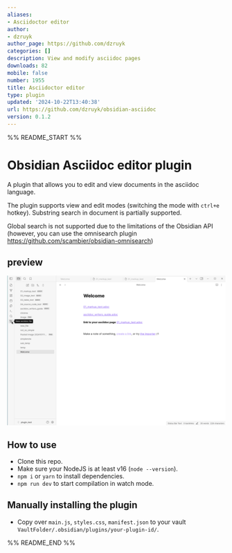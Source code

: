 ```yaml
---
aliases:
- Asciidoctor editor
author:
- dzruyk
author_page: https://github.com/dzruyk
categories: []
description: View and modify asciidoc pages
downloads: 82
mobile: false
number: 1955
title: Asciidoctor editor
type: plugin
updated: '2024-10-22T13:40:38'
url: https://github.com/dzruyk/obsidian-asciidoc
version: 0.1.2
---
```


%% README_START %%

# Obsidian Asciidoc editor plugin

A plugin that allows you to edit and view documents in the asciidoc language.

The plugin supports view and edit modes (switching the mode with `ctrl+e` hotkey). Substring search in document is partially supported.

Global search is not supported due to the limitations of the Obsidian API (however, you can use the omnisearch plugin https://github.com/scambier/obsidian-omnisearch)


## preview

![preview](https://raw.githubusercontent.com/dzruyk/obsidian-asciidoc/HEAD/img/asciidoc.gif)

## How to use

- Clone this repo.
- Make sure your NodeJS is at least v16 (`node --version`).
- `npm i` or `yarn` to install dependencies.
- `npm run dev` to start compilation in watch mode.

## Manually installing the plugin

- Copy over `main.js`, `styles.css`, `manifest.json` to your vault `VaultFolder/.obsidian/plugins/your-plugin-id/`.


%% README_END %%